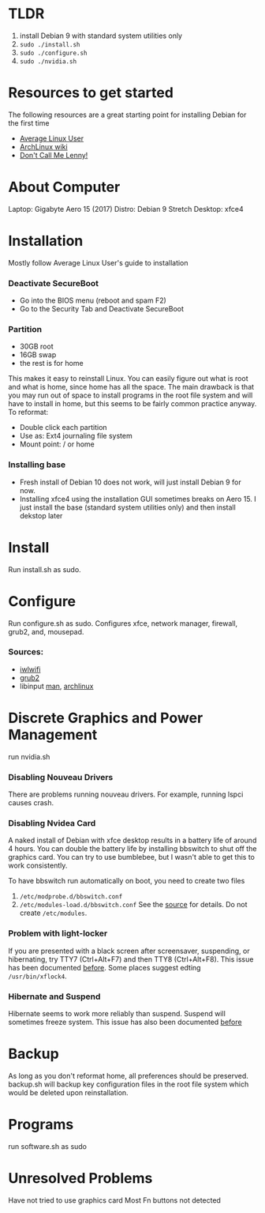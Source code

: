 # TLDR

1. install Debian 9 with standard system utilities only
2. `sudo ./install.sh`
3. `sudo ./configure.sh`
4. `sudo ./nvidia.sh`

# Resources to get started

The following resources are a great starting point for installing Debian for the first time

- [Average Linux User](https://averagelinuxuser.com/)
- [ArchLinux wiki](https://wiki.archlinux.org)
- [Don't Call Me Lenny!](https://www.youtube.com/channel/UCRuUzEZux8Y6yISPeGDIHdg)

# About Computer

Laptop: Gigabyte Aero 15 (2017)
Distro: Debian 9 Stretch
Desktop: xfce4

# Installation

Mostly follow Average Linux User's guide to installation

### Deactivate SecureBoot

- Go into the BIOS menu (reboot and spam F2)
- Go to the Security Tab and Deactivate SecureBoot

### Partition

- 30GB root
- 16GB swap
- the rest is for home

This makes it easy to reinstall Linux. You can easily figure out what is root and what is home, since home has all the space. The main drawback is that you may run out of space to install programs in the root file system and will have to install in home, but this seems to be fairly common practice anyway. To reformat:
- Double click each partition
- Use as: Ext4 journaling file system
- Mount point: / or home

### Installing base

- Fresh install of Debian 10 does not work, will just install Debian 9 for now.
- Installing xfce4 using the installation GUI sometimes breaks on Aero 15. I just install the base (standard system utilities only) and then install dekstop later

# Install

Run install.sh as sudo.

# Configure

Run configure.sh as sudo. Configures xfce, network manager, firewall, grub2, and, mousepad.

### Sources:

- [iwlwifi](https://wiki.debian.org/iwlwifi)
- [grub2](https://wiki.debian.org/Grub)
- libinput [man](https://jlk.fjfi.cvut.cz/arch/manpages/man/libinput.4), [archlinux](https://wiki.archlinux.org/index.php/Libinput)

# Discrete Graphics and Power Management

run nvidia.sh

### Disabling Nouveau Drivers

There are problems running nouveau drivers. For example, running lspci causes crash.

### Disabling Nvidea Card

A naked install of Debian with xfce desktop results in a battery life of around 4 hours. You can double the battery life by installing bbswitch to shut off the graphics card. You can try to use bumblebee, but I wasn't able to get this to work consistently. 

To have bbswitch run automatically on boot, you need to create two files
1. `/etc/modprobe.d/bbswitch.conf`
2. `/etc/modules-load.d/bbswitch.conf`
See the [source](https://github.com/Bumblebee-Project/bbswitch) for details. Do not create `/etc/modules`. 

### Problem with light-locker

If you are presented with a black screen after screensaver, suspending, or hibernating, try TTY7 (Ctrl+Alt+F7) and then TTY8 (Ctrl+Alt+F8). This issue has been documented [before](https://github.com/the-cavalry/light-locker/issues/138). Some places suggest edting `/usr/bin/xflock4`.

### Hibernate and Suspend

Hibernate seems to work more reliably than suspend. Suspend will sometimes freeze system. This issue has also been documented [before](https://github.com/systemd/systemd/issues/11810#issuecomment-489727505)

# Backup

As long as you don't reformat home, all preferences should be preserved. 
backup.sh will backup key configuration files in the root file system which would be deleted upon reinstallation. 

# Programs

run software.sh as sudo

# Unresolved Problems

Have not tried to use graphics card
Most Fn buttons not detected
